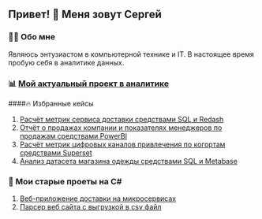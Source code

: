 ## Привет! 👋 Меня зовут Сергей

### 👩‍💻 Обо мне
Являюсь энтузиастом в компьютерной технике и IT. В настоящее время пробую себя в аналитике данных.

### 📊 [Мой актуальный проект в аналитике](https://github.com/lSershl/DataAnalytics)

####🔥 Избранные кейсы
1) [Расчёт метрик сервиса доставки средствами SQL и Redash](https://github.com/lSershl/DataAnalytics/blob/master/1_SQL/1_%D0%92%D0%B2%D0%B5%D0%B4%D0%B5%D0%BD%D0%B8%D0%B5.md)
2) [Отчёт о продажах компании и показателях менеджеров по продажам средствами PowerBI](https://github.com/lSershl/DataAnalytics/blob/master/5_BI_tools/1_Power_BI/1_Sales_report/1_%D0%A1%D0%BE%D0%B4%D0%B5%D1%80%D0%B6%D0%B0%D0%BD%D0%B8%D0%B5_%D0%BE%D1%82%D1%87%D1%91%D1%82%D0%B0.md)
3) [Расчёт метрик цифровых каналов привлечения по когортам средствами Superset](https://github.com/lSershl/DataAnalytics/blob/master/5_BI_tools/3_Superset/1_Marketing_digital_channels/1_%D0%92%D0%B2%D0%B5%D0%B4%D0%B5%D0%BD%D0%B8%D0%B5.md)
4) [Анализ датасета магазина одежды средствами SQL и Metabase](https://github.com/lSershl/DataAnalytics/blob/master/5_BI_tools/2_Metabase/1_Retail_fashion_sales/1_%D0%92%D0%B2%D0%B5%D0%B4%D0%B5%D0%BD%D0%B8%D0%B5.md)

### 💾 Мои старые проеты на C#
1) [Веб-приложение доставки на микросервисах](https://github.com/lSershl/FoodDeliveryMicroservices)
2) [Парсер веб сайта с выгрузкой в csv файл](https://github.com/lSershl/SimpleWebScraper)
